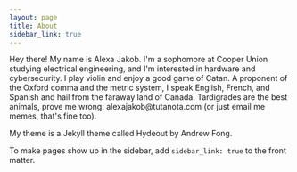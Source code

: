 ```yaml
---
layout: page
title: About
sidebar_link: true
---
```



<p>
  Hey there! My name is Alexa Jakob. I'm a sophomore at Cooper Union studying electrical engineering, and I'm interested in hardware and cybersecurity. I play violin and enjoy a good game of Catan. A proponent of the Oxford comma and the metric system, I speak English, French, and Spanish and hail from the faraway land of Canada. Tardigrades are the best animals, prove me wrong: alexajakob@tutanota.com (or just email me memes, that's fine too).
</p>
<p>  
  My theme is a Jekyll theme called Hydeout by Andrew Fong.
</p>
  
  

To make pages show up in the sidebar, add `sidebar_link: true` to the front
matter.
